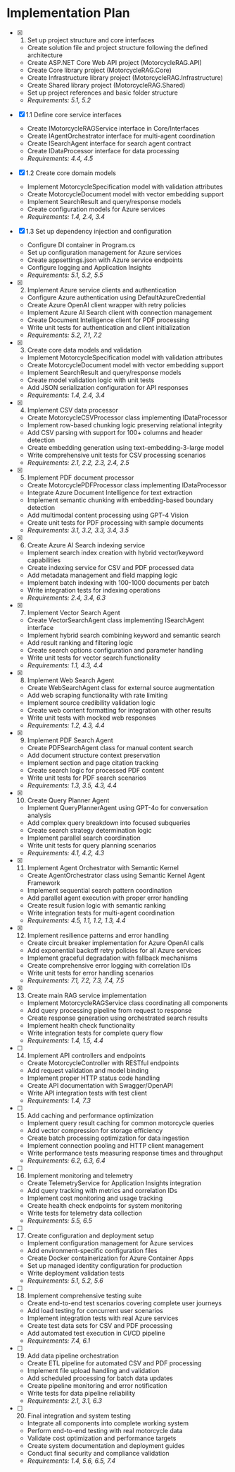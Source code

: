 # Implementation Plan

- [x] 1. Set up project structure and core interfaces

  - Create solution file and project structure following the defined architecture
  - Create ASP.NET Core Web API project (MotorcycleRAG.API)
  - Create Core library project (MotorcycleRAG.Core)
  - Create Infrastructure library project (MotorcycleRAG.Infrastructure)
  - Create Shared library project (MotorcycleRAG.Shared)
  - Set up project references and basic folder structure
  - _Requirements: 5.1, 5.2_

- [x] 1.1 Define core service interfaces

  - Create IMotorcycleRAGService interface in Core/Interfaces
  - Create IAgentOrchestrator interface for multi-agent coordination
  - Create ISearchAgent interface for search agent contract
  - Create IDataProcessor<T> interface for data processing
  - _Requirements: 4.4, 4.5_

- [x] 1.2 Create core domain models

  - Implement MotorcycleSpecification model with validation attributes
  - Create MotorcycleDocument model with vector embedding support
  - Implement SearchResult and query/response models
  - Create configuration models for Azure services
  - _Requirements: 1.4, 2.4, 3.4_

- [x] 1.3 Set up dependency injection and configuration

  - Configure DI container in Program.cs
  - Set up configuration management for Azure services
  - Create appsettings.json with Azure service endpoints
  - Configure logging and Application Insights
  - _Requirements: 5.1, 5.2, 5.5_

- [x] 2. Implement Azure service clients and authentication

  - Configure Azure authentication using DefaultAzureCredential
  - Create Azure OpenAI client wrapper with retry policies
  - Implement Azure AI Search client with connection management
  - Create Document Intelligence client for PDF processing
  - Write unit tests for authentication and client initialization
  - _Requirements: 5.2, 7.1, 7.2_

- [x] 3. Create core data models and validation

  - Implement MotorcycleSpecification model with validation attributes
  - Create MotorcycleDocument model with vector embedding support
  - Implement SearchResult and query/response models
  - Create model validation logic with unit tests
  - Add JSON serialization configuration for API responses
  - _Requirements: 1.4, 2.4, 3.4_

- [x] 4. Implement CSV data processor

  - Create MotorcycleCSVProcessor class implementing IDataProcessor<CSVFile>
  - Implement row-based chunking logic preserving relational integrity
  - Add CSV parsing with support for 100+ columns and header detection
  - Create embedding generation using text-embedding-3-large model
  - Write comprehensive unit tests for CSV processing scenarios
  - _Requirements: 2.1, 2.2, 2.3, 2.4, 2.5_

- [x] 5. Implement PDF document processor

  - Create MotorcyclePDFProcessor class implementing IDataProcessor<PDFDocument>
  - Integrate Azure Document Intelligence for text extraction
  - Implement semantic chunking with embedding-based boundary detection
  - Add multimodal content processing using GPT-4 Vision
  - Create unit tests for PDF processing with sample documents
  - _Requirements: 3.1, 3.2, 3.3, 3.4, 3.5_

- [x] 6. Create Azure AI Search indexing service

  - Implement search index creation with hybrid vector/keyword capabilities
  - Create indexing service for CSV and PDF processed data
  - Add metadata management and field mapping logic
  - Implement batch indexing with 100-1000 documents per batch
  - Write integration tests for indexing operations
  - _Requirements: 2.4, 3.4, 6.3_

- [x] 7. Implement Vector Search Agent

  - Create VectorSearchAgent class implementing ISearchAgent interface
  - Implement hybrid search combining keyword and semantic search
  - Add result ranking and filtering logic
  - Create search options configuration and parameter handling
  - Write unit tests for vector search functionality
  - _Requirements: 1.1, 4.3, 4.4_

- [x] 8. Implement Web Search Agent

  - Create WebSearchAgent class for external source augmentation
  - Add web scraping functionality with rate limiting
  - Implement source credibility validation logic
  - Create web content formatting for integration with other results
  - Write unit tests with mocked web responses
  - _Requirements: 1.2, 4.3, 4.4_

- [x] 9. Implement PDF Search Agent

  - Create PDFSearchAgent class for manual content search
  - Add document structure context preservation
  - Implement section and page citation tracking
  - Create search logic for processed PDF content
  - Write unit tests for PDF search scenarios
  - _Requirements: 1.3, 3.5, 4.3, 4.4_

- [x] 10. Create Query Planner Agent

  - Implement QueryPlannerAgent using GPT-4o for conversation analysis
  - Add complex query breakdown into focused subqueries
  - Create search strategy determination logic
  - Implement parallel search coordination
  - Write unit tests for query planning scenarios
  - _Requirements: 4.1, 4.2, 4.3_

- [x] 11. Implement Agent Orchestrator with Semantic Kernel

  - Create AgentOrchestrator class using Semantic Kernel Agent Framework
  - Implement sequential search pattern coordination
  - Add parallel agent execution with proper error handling
  - Create result fusion logic with semantic ranking
  - Write integration tests for multi-agent coordination
  - _Requirements: 4.5, 1.1, 1.2, 1.3, 4.4_

- [x] 12. Implement resilience patterns and error handling

  - Create circuit breaker implementation for Azure OpenAI calls
  - Add exponential backoff retry policies for all Azure services
  - Implement graceful degradation with fallback mechanisms
  - Create comprehensive error logging with correlation IDs
  - Write unit tests for error handling scenarios
  - _Requirements: 7.1, 7.2, 7.3, 7.4, 7.5_

- [x] 13. Create main RAG service implementation

  - Implement MotorcycleRAGService class coordinating all components
  - Add query processing pipeline from request to response
  - Create response generation using orchestrated search results
  - Implement health check functionality
  - Write integration tests for complete query flow
  - _Requirements: 1.4, 1.5, 4.4_

- [ ] 14. Implement API controllers and endpoints

  - Create MotorcycleController with RESTful endpoints
  - Add request validation and model binding
  - Implement proper HTTP status code handling
  - Create API documentation with Swagger/OpenAPI
  - Write API integration tests with test client
  - _Requirements: 1.4, 7.3_

- [ ] 15. Add caching and performance optimization

  - Implement query result caching for common motorcycle queries
  - Add vector compression for storage efficiency
  - Create batch processing optimization for data ingestion
  - Implement connection pooling and HTTP client management
  - Write performance tests measuring response times and throughput
  - _Requirements: 6.2, 6.3, 6.4_

- [ ] 16. Implement monitoring and telemetry

  - Create TelemetryService for Application Insights integration
  - Add query tracking with metrics and correlation IDs
  - Implement cost monitoring and usage tracking
  - Create health check endpoints for system monitoring
  - Write tests for telemetry data collection
  - _Requirements: 5.5, 6.5_

- [ ] 17. Create configuration and deployment setup

  - Implement configuration management for Azure services
  - Add environment-specific configuration files
  - Create Docker containerization for Azure Container Apps
  - Set up managed identity configuration for production
  - Write deployment validation tests
  - _Requirements: 5.1, 5.2, 5.6_

- [ ] 18. Implement comprehensive testing suite

  - Create end-to-end test scenarios covering complete user journeys
  - Add load testing for concurrent user scenarios
  - Implement integration tests with real Azure services
  - Create test data sets for CSV and PDF processing
  - Add automated test execution in CI/CD pipeline
  - _Requirements: 7.4, 6.1_

- [ ] 19. Add data pipeline orchestration

  - Create ETL pipeline for automated CSV and PDF processing
  - Implement file upload handling and validation
  - Add scheduled processing for batch data updates
  - Create pipeline monitoring and error notification
  - Write tests for data pipeline reliability
  - _Requirements: 2.1, 3.1, 6.3_

- [ ] 20. Final integration and system testing
  - Integrate all components into complete working system
  - Perform end-to-end testing with real motorcycle data
  - Validate cost optimization and performance targets
  - Create system documentation and deployment guides
  - Conduct final security and compliance validation
  - _Requirements: 1.4, 5.6, 6.5, 7.4_
